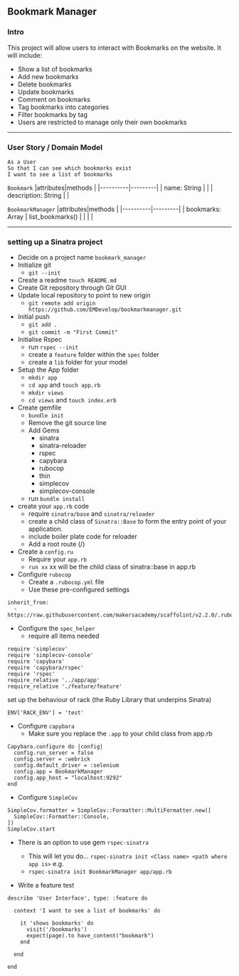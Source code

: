 ## Bookmark Manager

### Intro

This project will allow users to interact with Bookmarks on the website. It will include:

- Show a list of bookmarks
- Add new bookmarks
- Delete bookmarks
- Update bookmarks
- Comment on bookmarks
- Tag bookmarks into categories
- Filter bookmarks by tag
- Users are restricted to manage only their own bookmarks

---

### User Story / Domain Model

```
As a User
So that I can see which bookmarks exist
I want to see a list of bookmarks
```

`Bookmark`
|attributes|methods |
|----------|---------|
| name: String | |
| description: String | |

`BookmarkManager`
|attributes|methods |
|----------|---------|
| bookmarks: Array | list_bookmarks() |
| | |

---

### setting up a Sinatra project

- Decide on a project name `bookmark_manager`
- Initialize git
  - `git --init`
- Create a readme `touch README.md`
- Create Git repository through Git GUI
- Update local repository to point to new origin
  - `git remote add origin https://github.com/EMDevelop/bookmarkmanager.git`
- Initial push
  - `git add .`
  - `git commit -m "First Commit"`
- Initialise Rspec
  - run `rspec --init`
  - create a `feature` folder within the `spec` folder
  - create a `lib` folder for your model
- Setup the App folder
  - `mkdir app`
  - `cd app` and `touch app.rb`
  - `mkdir views`
  - `cd views` and `touch index.erb`
- Create gemfile
  - `bundle init`
  - Remove the git source line
  - Add Gems
    - sinatra
    - sinatra-reloader
    - rspec
    - capybara
    - rubocop
    - thin
    - simplecov
    - simplecov-console
  - run `bundle install`
- create your `app.rb` code
  - require `sinatra/base` and `sinatra/reloader`
  - create a child class of `Sinatra::Base` to form the entry point of your application.
  - include boiler plate code for reloader
  - Add a root route (/)
- Create a `config.ru`
  - Require your `app.rb`
  - `run xx` xx will be the child class of sinatra::base in app.rb
- Configure `rubocop`
  - Create a `.rubocop.yml` file
  - Use these pre-configured settings

```
inherit_from:
  - https://raw.githubusercontent.com/makersacademy/scaffolint/v2.2.0/.rubocop.yml
```

- Configure the `spec_helper`
  - require all items needed

```
require 'simplecov'
require 'simplecov-console'
require 'capybara'
require 'capybara/rspec'
require 'rspec'
require_relative '../app/app'
require_relative './feature/feature'

```

set up the behaviour of rack (the Ruby Library that underpins Sinatra)

```
ENV['RACK_ENV'] = 'test'
```

- Configure `capybara`
  - Make sure you replace the `.app` to your child class from app.rb

```
Capybara.configure do |config|
  config.run_server = false
  config.server = :webrick
  config.default_driver = :selenium
  config.app = BookmarkManager
  config.app_host = "localhost:9292"
end
```

- Configure `SimpleCov`

```
SimpleCov.formatter = SimpleCov::Formatter::MultiFormatter.new([
  SimpleCov::Formatter::Console,
])
SimpleCov.start
```

- There is an option to use gem `rspec-sinatra`

  - This will let you do... `rspec-sinatra init <Class name> <path where app is>` e.g.
  - `rspec-sinatra init BookmarkManager app/app.rb`

- Write a feature test

```
describe 'User Interface', type: :feature do

  context 'I want to see a list of bookmarks' do

    it 'shows bookmarks' do
      visit('/bookmarks')
      expect(page).to have_content("bookmark")
    end

  end

end
```
